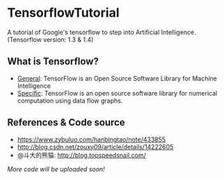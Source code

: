 # TensorflowTutorial
A tutorial of Google's tensorflow to step into Artificial Intelligence. (Tensorflow version: 1.3 & 1.4)

## What is Tensorflow?
* [General](https://www.tensorflow.org/): TensorFlow is an Open Source Software Library for Machine Intelligence
* [Specific](https://www.tensorflow.org/): TensorFlow is an open source software library for numerical computation using data flow graphs.

## References & Code source
* https://www.zybuluo.com/hanbingtao/note/433855
* http://blog.csdn.net/zouxy09/article/details/14222605
* @斗大的熊猫: http://blog.topspeedsnail.com/


_More code will be uploaded soon!_
